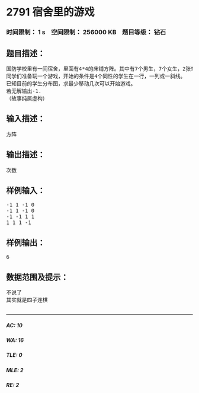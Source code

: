 # 2791 宿舍里的游戏   
### 时间限制： 1 s&nbsp;&nbsp;&nbsp;&nbsp;空间限制： 256000 KB&nbsp;&nbsp;&nbsp;&nbsp;题目等级： 钻石  
## 题目描述：  

<pre>
国防学校里有一间宿舍，里面有4*4的床铺方阵。其中有7个男生，7个女生，2张空床。
同学们准备玩一个游戏，开始的条件是4个同性的学生在一行，一列或一斜线。
已知目前的学生分布图，求最少移动几次可以开始游戏。
若无解输出-1.
（故事纯属虚构）
</pre>
  
  
## 输入描述：  

<pre>
方阵
</pre>
  
  
## 输出描述：  

<pre>
次数
</pre>
  
  
## 样例输入：  

<pre>
-1 1 -1 0
-1 1 -1 0
-1 -1 1 1
1 1 1 -1
</pre>
  
  
## 样例输出：  

<pre>
6
</pre>
  
  
## 数据范围及提示：  

<pre>
不说了
其实就是四子连棋
 
</pre>
  
  
***  

##### AC: 10  
##### WA: 16  
##### TLE: 0  
##### MLE: 2  
##### RE: 2  
